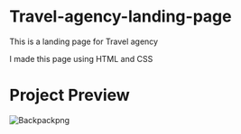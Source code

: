 # Travel-agency-landing-page
This is a landing page for Travel agency

I made this page using HTML and CSS

# Project Preview

![Backpackpng](https://user-images.githubusercontent.com/83793002/236637610-bd015c9c-f4f4-49f6-ac93-3817f55e22b6.png)
